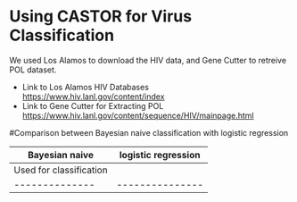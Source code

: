 # Using CASTOR for Virus Classification
We used Los Alamos to download the HIV data, and Gene Cutter to retreive POL dataset.
* Link to Los Alamos HIV Databases https://www.hiv.lanl.gov/content/index
* Link to Gene Cutter for Extracting POL https://www.hiv.lanl.gov/content/sequence/HIV/mainpage.html


#Comparison between Bayesian naive classification with logistic regression

|	Bayesian naive|logistic regression|	
|--------------|---------------|
|Used for classification|
|--------------|---------------|
